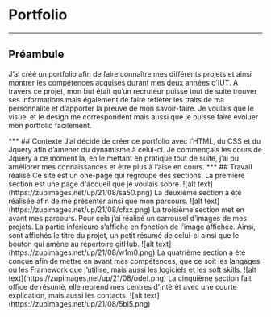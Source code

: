 # Portfolio

***
## Préambule 
J’ai créé un portfolio afin de faire connaître mes différents projets et ainsi montrer les compétences acquises durant mes deux années d’IUT. A travers ce projet, mon but était qu’un recruteur puisse tout de suite trouver ses informations mais également de faire refléter les traits de ma personnalité et d’apporter la preuve de mon savoir-faire. Je voulais que le visuel et le design me correspondent mais aussi que je puisse faire évoluer mon portfolio facilement.
<!-- 
Lien accécible [ici](https://manon-deleest.go.yo.fr/)
--!>

***
## Contexte
J’ai décidé de créer ce portfolio avec l’HTML, du CSS et du Jquery afin d’amener du dynamisme à celui-ci. Je commençais les cours de Jquery à ce moment la, en le mettant en pratique tout de suite, j’ai pu améliorer mes connaissances et être plus à l’aise en cours. 

***
## Travail réalisé 
Ce site est un one-page qui regroupe des sections. 
La première section est une page d'accueil que je voulais sobre. 

![alt text](https://zupimages.net/up/21/08/sa50.png)

La deuxième section à été réalisée afin de me présenter ainsi que mon parcours. 
 
![alt text](https://zupimages.net/up/21/08/cfxx.png)
 
La troisième section met en avant mes parcours. Pour cela j’ai réalisé un carrousel d’images de mes projets. La partie inférieure s’affiche en fonction de l’image affichée. Ainsi, sont affichés le titre du projet, un petit résumé de celui-ci ainsi que le bouton qui amène au répertoire gitHub. 

![alt text](https://zupimages.net/up/21/08/w1m0.png)

La quatrième section a été conçue afin de mettre en avant mes compétences, que ce soit les langages ou les Framework que j’utilise, mais aussi les logiciels et les soft skills. 

![alt text](https://zupimages.net/up/21/08/odet.png)

La cinquième section fait office de résumé, elle reprend mes centres d'intérêt avec une courte explication, mais aussi les contacts. 

![alt text](https://zupimages.net/up/21/08/5bl5.png)


